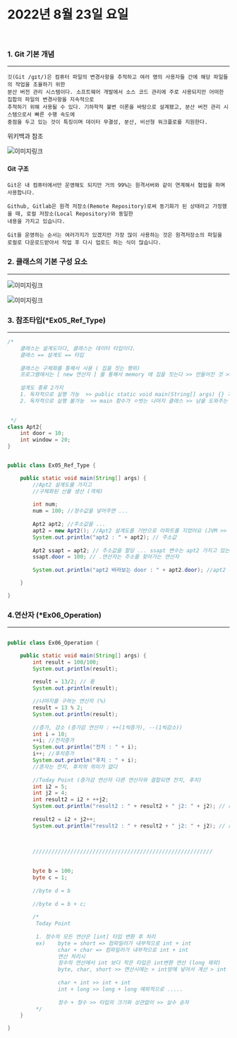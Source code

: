 # 2022년 8월 23일 요일
<br>

### 1. Git 기본 개념
---

    깃(Git /ɡɪt/)은 컴퓨터 파일의 변경사항을 추적하고 여러 명의 사용자들 간에 해당 파일들의 작업을 조율하기 위한
    분산 버전 관리 시스템이다. 소프트웨어 개발에서 소스 코드 관리에 주로 사용되지만 어떠한 집합의 파일의 변경사항을 지속적으로
    추적하기 위해 사용될 수 있다. 기하학적 불변 이론을 바탕으로 설계됐고, 분산 버전 관리 시스템으로서 빠른 수행 속도에
    중점을 두고 있는 것이 특징이며 데이터 무결성, 분산, 비선형 워크플로를 지원한다.

위키백과 참조

![이미지링크](https://t1.daumcdn.net/cfile/tistory/993CCF4B5F17C75211)

#### Git 구조

    Git은 내 컴퓨터에서만 운영해도 되지만 거의 99%는 원격서버와 같이 연계해서 협업을 하며 사용합니다. 

    Github, Gitlab은 원격 저장소(Remote Repository)로써 동기화가 된 상태라고 가정했을 때, 로컬 저장소(Local Repository)와 동일한
    내용을 가지고 있습니다. 

    Git을 운영하는 순서는 여러가지가 있겠지만 가장 많이 사용하는 것은 원격저장소의 파일을 로컬로 다운로드받아서 작업 후 다시 업로드 하는 식이 많습니다. 


### 2. 클래스의 기본 구성 요소
---

![이미지링크](https://dthumb-phinf.pstatic.net/?src=%22https%3A%2F%2Fdthumb-phinf.pstatic.net%2F%3Fsrc%3D%2522https%253A%252F%252Fcafeptthumb-phinf.pstatic.net%252FMjAxNzA3MjZfMjgw%252FMDAxNTAxMDYyNzM1OTkz.9P-EK-45WNIQrV3kFXILTTXbUO2HLn4q7t8oc5z4GE4g.-p_yN_vSxIqVqoI1VM6_7KcXUXQ5rLLWsdX0CqkcHIEg.PNG.i7027%252F%2525ED%252581%2525B4%2525EB%25259E%252598%2525EC%25258A%2525A4_%2525EA%2525B5%2525AC%2525EC%252584%2525B1_%2525EB%2525A9%2525A4%2525EB%2525B2%252584.PNG%253Ftype%253Dw740%2522%26amp%3Btype%3Dcafe_wa740%22&type=cafe_wa800)

![이미지링크](https://dthumb-phinf.pstatic.net/?src=%22https%3A%2F%2Fdthumb-phinf.pstatic.net%2F%3Fsrc%3D%2522https%253A%252F%252Fcafeptthumb-phinf.pstatic.net%252FMjAxNzA3MjZfMTc2%252FMDAxNTAxMDYyNzM2MTMy.wvZ8Vf80Xh0JARlkx7fP-_WzWzYoWmcobhN4jQb6pO4g.xWwfvLGzA9KEIIQNREAIlzOJbsZ-6BFvmf7vK_gLW3Ug.PNG.i7027%252F%2525ED%252595%252584%2525EB%252593%25259C_%2525EA%2525B5%2525AC%2525EC%252584%2525B1.PNG%253Ftype%253Dw740%2522%26amp%3Btype%3Dcafe_wa740%22&type=cafe_wa800)


### 3. 참조타입(*Ex05_Ref_Type)
---

```java
/*
	클래스는 설계도이다, 클래스는 데이터 타입이다.
	클래스 == 설계도 == 타입
	
	클래스는 구체화를 통해서 사용 ( 집을 짓는 행위)
	프로그램에서는 [ new 연산자 ] 를 통해서 memory 에 집을 짓는다 >> 만들어진 것 >> 객체(인스턴스)
	
	설계도 종류 2가지
	1. 독자적으로 실행 가능  >> public static void main(String[] args) {} 가지고 있는 클래스
	2. 독자적으로 실행 불가능  >> main 함수가 ㅇ벗는 나머지 클래스 >> 남을 도와주는 클래스 >> 라이브러리 (LIB)
	

 */
class Apt2{
	int door = 10;
	int window = 20;
}


public class Ex05_Ref_Type {

	public static void main(String[] args) {
		//Apt2 설계도를 가지고
		//구체화된 산물 생산 (객체)
		
		int num;
		num = 100; //정수값을 넣어주면 ...
		
		Apt2 apt2; //주소값을 ...
		apt2 = new Apt2(); //Apt2 설계도를 기반으로 아파트를 지었어요 (JVM >> memory >> heap)
		System.out.println("apt2 : " + apt2); // 주소값
		
		Apt2 ssapt = apt2; // 주소값을 할당 ... ssapt 변수는 apt2 가지고 있는 주소값으로 할당
		ssapt.door = 100; // .연산자는 주소를 찾아가는 연산자
		
		System.out.println("apt2 바라보는 door : " + apt2.door); //apt2 바라보는 door : 100

	}

}

```

### 4.연산자 (*Ex06_Operation)
---

```java

public class Ex06_Operation {

	public static void main(String[] args) {
		int result = 100/100;
		System.out.println(result);
		
		result = 13/2; // 몫
		System.out.println(result);

		//나머지를 구하는 연산자 (%)
		result = 13 % 2;
		System.out.println(result);
		
		//증가, 감소 (증가감 연산자 : ++(1씩증가), --(1씩감소))
		int i = 10;
		++i; //전치증가
		System.out.println("전치 : " + i);
		i++; //후치증가
		System.out.println("후치 : " + i);
		//혼자는 전치, 후치의 의미가 없다
		
		//Today Point (증가감 연산자 다른 연산자와 결합되면 전치, 후치)
		int i2 = 5;
		int j2 = 4;
		int result2 = i2 + ++j2;
		System.out.println("result2 : " + result2 + " j2: " + j2); // result2: 10 ,  j2: 5
		
		result2 = i2 + j2++;
		System.out.println("result2 : " + result2 + " j2: " + j2); // result2: 10 ,  j2: 6


		
		/////////////////////////////////////////////////////////
		
		
		byte b = 100;
		byte c = 1;
		
		//byte d = b
		
		//byte d = b + c;
		
		/*
		 Today Point
		 
		 1. 정수의 모든 연산은 [int] 타입 변환 후 처리
		 ex)	byte = short => 컴파일러가 내부적으로 int + int
		 		char + char => 컴파일러가 내부적으로 int + int
		 		연산 처리시
		 		정수의 연산에서 int 보다 작은 타입은 int변환 연산 (long 제외)
		 		byte, char, short >> 연산시에는 > int방에 넣어서 계산 > int
		 		
		 		char + int >> int + int
		 		int + long >> long + long 예외적으로 .....
		 		
		 		정수 + 정수 >> 타입의 크기와 상관없이 >> 실수 승자
		 */
	}

}

```